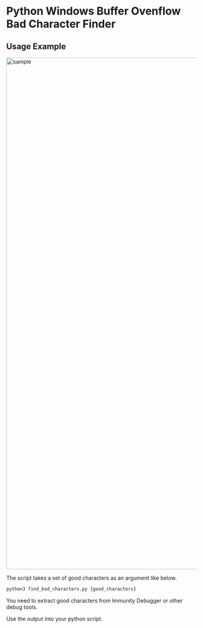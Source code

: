 # Python Windows Buffer Ovenflow Bad Character Finder

## Usage Example

<img width="1352" alt="sample" src="https://user-images.githubusercontent.com/34600708/185750337-1a14a5ac-6bd0-402b-a1cd-02fb6f3adb04.png">

The script takes a set of good characters as an argument like below.

```bash
python3 find_bad_characters.py {good_characters} 
```

You need to extract good characters from Immunity Debugger or other debug tools.

Use the output into your python script.
